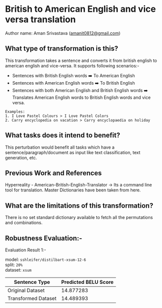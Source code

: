 # British to American English and vice versa translation
Author name: Aman Srivastava (amanit0812@gmail.com)

## What type of transformation is this?
This transformation takes a sentence and converts it from british english to american english and vice-versa. 
It supports following scenarios:-
* Sentences with British English words :arrow_right: To American English
* Sentences with American English words :arrow_right: To British English
* Sentences with both American English and British English words :arrow_right: Translates American English words to British English words and vice versa.

```
Examples:
1. I Love Pastel Colours > I Love Pastel Colors
2. Carry encyclopedia on vacation > Carry encyclopaedia on holiday
```

## What tasks does it intend to benefit?
This perturbation would benefit all tasks which have a sentence/paragraph/document as input like text classification, 
text generation, etc. 

## Previous Work and References
Hyperreality - American-British-English-Translator -> Its a command line tool for translation. Master Dictionaries have been taken from here.

## What are the limitations of this transformation?
There is no set standard dictionary available to fetch all the permutations and combinations.


## Robustness Evaluation:-

Evaluation Result 1:-

model: `sshleifer/distilbart-xsum-12-6` <br>
split: `20%` <br>
dataset: `xsum` <br>

| Sentence Type | Predicted BELU Score|
|--------------------|------|
|Original Dataset | 14.877283 |
|Transformed Dataset| 14.489393|